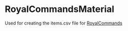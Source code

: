 # RoyalCommandsMaterial
Used for creating the items.csv file for [RoyalCommands](https://github.com/WMCAlliance/RoyalCommands)
